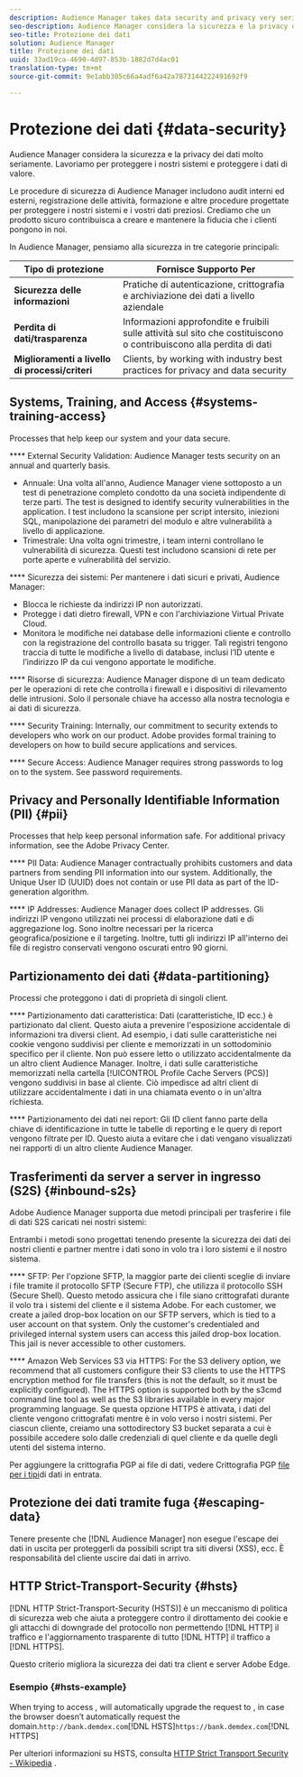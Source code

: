 ```yaml
---
description: Audience Manager takes data security and privacy very seriously. Lavoriamo per proteggere i nostri sistemi e proteggere i dati di valore.
seo-description: Audience Manager considera la sicurezza e la privacy dei dati molto seriamente. Lavoriamo per proteggere i nostri sistemi e proteggere i dati di valore.
seo-title: Protezione dei dati
solution: Audience Manager
title: Protezione dei dati
uuid: 33ad19ca-4690-4d97-853b-1882d7d4ac01
translation-type: tm+mt
source-git-commit: 9e1abb305c66a4adf6a42a7873144222491692f9

---
```



# Protezione dei dati {#data-security}

Audience Manager considera la sicurezza e la privacy dei dati molto seriamente. Lavoriamo per proteggere i nostri sistemi e proteggere i dati di valore.

Le procedure di sicurezza di Audience Manager includono audit interni ed esterni, registrazione delle attività, formazione e altre procedure progettate per proteggere i nostri sistemi e i vostri dati preziosi. Crediamo che un prodotto sicuro contribuisca a creare e mantenere la fiducia che i clienti pongono in noi.

In Audience Manager, pensiamo alla sicurezza in tre categorie principali:

| Tipo di protezione | Fornisce Supporto Per |
|---|---|
| **Sicurezza delle informazioni** | Pratiche di autenticazione, crittografia e archiviazione dei dati a livello aziendale |
| **Perdita di dati/trasparenza** | Informazioni approfondite e fruibili sulle attività sul sito che costituiscono o contribuiscono alla perdita di dati |
| **Miglioramenti a livello di processi/criteri** | Clients, by working with industry best practices for privacy and data security |

## Systems, Training, and Access {#systems-training-access}

Processes that help keep our system and your data secure.

**** External Security Validation:  Audience Manager tests security on an annual and quarterly basis.

* Annuale: Una volta all'anno, Audience Manager viene sottoposto a un test di penetrazione completo condotto da una società indipendente di terze parti. The test is designed to identify security vulnerabilities in the application. I test includono la scansione per script intersito, iniezioni SQL, manipolazione dei parametri del modulo e altre vulnerabilità a livello di applicazione.
* Trimestrale: Una volta ogni trimestre, i team interni controllano le vulnerabilità di sicurezza. Questi test includono scansioni di rete per porte aperte e vulnerabilità del servizio.

**** Sicurezza dei sistemi:  Per mantenere i dati sicuri e privati, Audience Manager:

* Blocca le richieste da indirizzi IP non autorizzati.
* Protegge i dati dietro firewall, VPN e con l'archiviazione Virtual Private Cloud.
* Monitora le modifiche nei database delle informazioni cliente e controllo con la registrazione del controllo basata su trigger. Tali registri tengono traccia di tutte le modifiche a livello di database, inclusi l’ID utente e l’indirizzo IP da cui vengono apportate le modifiche.

**** Risorse di sicurezza:  Audience Manager dispone di un team dedicato per le operazioni di rete che controlla i firewall e i dispositivi di rilevamento delle intrusioni. Solo il personale chiave ha accesso alla nostra tecnologia e ai dati di sicurezza.

**** Security Training:  Internally, our commitment to security extends to developers who work on our product. Adobe provides formal training to developers on how to build secure applications and services.

**** Secure Access:  Audience Manager requires strong passwords to log on to the system. See password requirements.[](../../reference/password-requirements.md)

## Privacy and Personally Identifiable Information (PII) {#pii}

Processes that help keep personal information safe. For additional privacy information, see the Adobe Privacy Center.[](https://www.adobe.com/privacy/advertising-services.html)

**** PII Data:  Audience Manager contractually prohibits customers and data partners from sending PII information into our system. Additionally, the Unique User ID (UUID) does not contain or use PII data as part of the ID-generation algorithm.

**** IP Addresses:  Audience Manager does collect IP addresses. Gli indirizzi IP vengono utilizzati nei processi di elaborazione dati e di aggregazione log. Sono inoltre necessari per la ricerca geografica/posizione e il targeting. Inoltre, tutti gli indirizzi IP all'interno dei file di registro conservati vengono oscurati entro 90 giorni.

## Partizionamento dei dati {#data-partitioning}

Processi che proteggono i dati di proprietà di singoli client.

**** Partizionamento dati caratteristica:  Dati (caratteristiche, ID ecc.) è partizionato dal client. Questo aiuta a prevenire l'esposizione accidentale di informazioni tra diversi client. Ad esempio, i dati sulle caratteristiche nei cookie vengono suddivisi per cliente e memorizzati in un sottodominio specifico per il cliente. Non può essere letto o utilizzato accidentalmente da un altro client Audience Manager. Inoltre, i dati sulle caratteristiche memorizzati nella cartella [!UICONTROL Profile Cache Servers (PCS)] vengono suddivisi in base al cliente. Ciò impedisce ad altri client di utilizzare accidentalmente i dati in una chiamata evento o in un'altra richiesta.

**** Partizionamento dei dati nei report:  Gli ID client fanno parte della chiave di identificazione in tutte le tabelle di reporting e le query di report vengono filtrate per ID. Questo aiuta a evitare che i dati vengano visualizzati nei rapporti di un altro cliente Audience Manager.

## Trasferimenti da server a server in ingresso (S2S) {#inbound-s2s}

Adobe Audience Manager supporta due metodi principali per trasferire i file di dati S2S caricati nei nostri sistemi:

Entrambi i metodi sono progettati tenendo presente la sicurezza dei dati dei nostri clienti e partner mentre i dati sono in volo tra i loro sistemi e il nostro sistema.

**** SFTP: Per l'opzione SFTP, la maggior parte dei clienti sceglie di inviare i file tramite il protocollo SFTP (Secure FTP), che utilizza il protocollo SSH (Secure Shell). Questo metodo assicura che i file siano crittografati durante il volo tra i sistemi del cliente e il sistema Adobe. For each customer, we create a jailed drop-box location on our SFTP servers, which is tied to a user account on that system. Only the customer's credentialed and privileged internal system users can access this jailed drop-box location. This jail is never accessible to other customers.

**** Amazon Web Services S3 via HTTPS: For the S3 delivery option, we recommend that all customers configure their S3 clients to use the HTTPS encryption method for file transfers (this is not the default, so it must be explicitly configured). The HTTPS option is supported both by the s3cmd command line tool as well as the S3 libraries available in every major programming language. Se questa opzione HTTPS è attivata, i dati del cliente vengono crittografati mentre è in volo verso i nostri sistemi. Per ciascun cliente, creiamo una sottodirectory S3 bucket separata a cui è possibile accedere solo dalle credenziali di quel cliente e da quelle degli utenti del sistema interno.

Per aggiungere la crittografia PGP ai file di dati, vedere Crittografia PGP [file per i tipi](../../integration/sending-audience-data/batch-data-transfer-explained/inbound-file-encryption.md)di dati in entrata.

## Protezione dei dati tramite fuga {#escaping-data}

Tenere presente che [!DNL Audience Manager] non esegue l'escape dei dati in uscita per proteggerli da possibili script tra siti diversi (XSS), ecc. È responsabilità del cliente uscire dai dati in arrivo.

## HTTP Strict-Transport-Security {#hsts}

[!DNL HTTP Strict-Transport-Security (HSTS)] è un meccanismo di politica di sicurezza web che aiuta a proteggere contro il dirottamento dei cookie e gli attacchi di downgrade del protocollo non permettendo [!DNL HTTP] il traffico e l'aggiornamento trasparente di tutto [!DNL HTTP] il traffico a [!DNL HTTPS].

Questo criterio migliora la sicurezza dei dati tra client e server Adobe Edge.

### Esempio {#hsts-example}

When trying to access ,  will automatically upgrade the request to  , in case the browser doesn’t automatically request the  domain.`http://bank.demdex.com`[!DNL HSTS]`https://bank.demdex.com`[!DNL HTTPS]

Per ulteriori informazioni su HSTS, consulta [HTTP Strict Transport Security - Wikipedia](https://en.wikipedia.org/wiki/HTTP_Strict_Transport_Security) .
